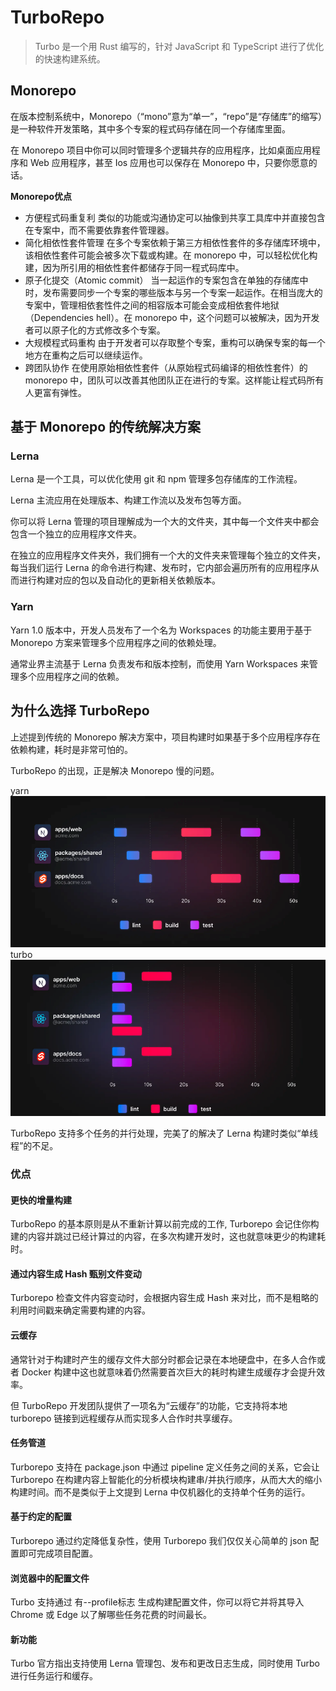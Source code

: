 # TurboRepo

>Turbo 是一个用 Rust 编写的，针对 JavaScript 和 TypeScript 进行了优化的快速构建系统。

## Monorepo

在版本控制系统中，Monorepo（“mono”意为“单一”，“repo”是“存储库”的缩写）是一种软件开发策略，其中多个专案的程式码存储在同一个存储库里面。

在 Monorepo 项目中你可以同时管理多个逻辑共存的应用程序，比如桌面应用程序和 Web 应用程序，甚至 Ios 应用也可以保存在 Monorepo 中，只要你愿意的话。

**Monorepo优点**

- 方便程式码重复利
类似的功能或沟通协定可以抽像到共享工具库中并直接包含在专案中，而不需要依靠套件管理器。
- 简化相依性套件管理
在多个专案依赖于第三方相依性套件的多存储库环境中，该相依性套件可能会被多次下载或构建。在 monorepo 中，可以轻松优化构建，因为所引用的相依性套件都储存于同一程式码库中。
- 原子化提交（Atomic commit）
当一起运作的专案包含在单独的存储库中时，发布需要同步一个专案的哪些版本与另一个专案一起运作。在相当庞大的专案中，管理相依套性件之间的相容版本可能会变成相依套件地狱（Dependencies hell）。在 monorepo 中，这个问题可以被解决，因为开发者可以原子化的方式修改多个专案。
- 大规模程式码重构
由于开发者可以存取整个专案，重构可以确保专案的每一个地方在重构之后可以继续运作。
- 跨团队协作
在使用原始相依性套件（从原始程式码编译的相依性套件）的 monorepo 中，团队可以改善其他团队正在进行的专案。这样能让程式码所有人更富有弹性。

## 基于 Monorepo 的传统解决方案

### Lerna

Lerna 是一个工具，可以优化使用 git 和 npm 管理多包存储库的工作流程。

Lerna 主流应用在处理版本、构建工作流以及发布包等方面。

你可以将 Lerna 管理的项目理解成为一个大的文件夹，其中每一个文件夹中都会包含一个独立的应用程序文件夹。

在独立的应用程序文件夹外，我们拥有一个大的文件夹来管理每个独立的文件夹，每当我们运行 Lerna 的命令进行构建、发布时，它内部会遍历所有的应用程序从而进行构建对应的包以及自动化的更新相关依赖版本。

### Yarn

Yarn 1.0 版本中，开发人员发布了一个名为 Workspaces 的功能主要用于基于 Monorepo 方案来管理多个应用程序之间的依赖处理。

通常业界主流基于 Lerna 负责发布和版本控制，而使用 Yarn Workspaces 来管理多个应用程序之间的依赖。

## 为什么选择 TurboRepo

上述提到传统的 Monorepo 解决方案中，项目构建时如果基于多个应用程序存在依赖构建，耗时是非常可怕的。

TurboRepo 的出现，正是解决 Monorepo 慢的问题。

yarn ![yarn](turbo1.png)
turbo ![turbo](turbo2.png)

TurboRepo 支持多个任务的并行处理，完美了的解决了 Lerna 构建时类似“单线程”的不足。

### 优点

#### 更快的增量构建

TurboRepo 的基本原则是从不重新计算以前完成的工作, Turborepo 会记住你构建的内容并跳过已经计算过的内容，在多次构建开发时，这也就意味更少的构建耗时。

#### 通过内容生成 Hash 甄别文件变动

Turborepo 检查文件内容变动时，会根据内容生成 Hash 来对比，而不是粗略的利用时间戳来确定需要构建的内容。

#### 云缓存

通常针对于构建时产生的缓存文件大部分时都会记录在本地硬盘中，在多人合作或者 Docker 构建中这也就意味着仍然需要首次巨大的耗时构建生成缓存才会提升效率。

但 TurboRepo 开发团队提供了一项名为“云缓存”的功能，它支持将本地 turborepo 链接到远程缓存从而实现多人合作时共享缓存。

#### 任务管道

Turborepo 支持在 package.json 中通过 pipeline 定义任务之间的关系，它会让 Turborepo 在构建内容上智能化的分析模块构建串/并执行顺序，从而大大的缩小构建时间。而不是类似于上文提到 Lerna 中仅机器化的支持单个任务的运行。

#### 基于约定的配置

Turborepo 通过约定降低复杂性，使用 Turborepo 我们仅仅关心简单的 json 配置即可完成项目配置。

#### 浏览器中的配置文件

Turbo 支持通过 有--profile标志 生成构建配置文件，你可以将它并将其导入 Chrome 或 Edge 以了解哪些任务花费的时间最长。

#### 新功能

Turbo 官方指出支持使用 Lerna 管理包、发布和更改日志生成，同时使用 Turbo 进行任务运行和缓存。

